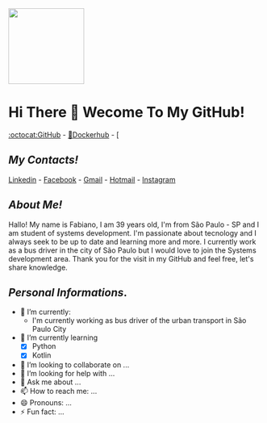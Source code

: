 <img src="https://user-images.githubusercontent.com/32577916/100186302-897bed00-2ec4-11eb-885f-3e7c32ac6d8b.jpg?w=512" height="150" width="150">

# Hi There 👋 Wecome To My GitHub!

[:octocat:GitHub](https://github.com/FabianoAlexandre) - [:whale:Dockerhub](https://hub.docker.com/u/fabianocbjj) - [

## **_My Contacts!_**
[Linkedin](https://www.linkedin.com/in/fabiano-alexandre-49b71b48/) - [Facebook](https://www.facebook.com/fabiano.alexandred) - [Gmail](fabiano.alexandred@gmail.com) - [Hotmail](fabiano_alexandred@hotmail.com) - [Instagram](@fabiano_cbjj)

## **_About Me!_**
Hallo! My name is Fabiano, I am 39 years old, I'm from São Paulo - SP and I am student of systems development. I'm passionate about tecnology and I always seek to be up to date and learning more and more. I currently work as a bus driver in the city of São Paulo but I would love to join the Systems development area. Thank you for the visit in my GitHub and feel free, let's share knowledge.

## **_Personal Informations_**.
- 🔭 I’m currently:
     - I'm currently working as bus driver of the urban transport in São Paulo City   
- 🌱 I’m currently learning
     - [x] Python
     - [x] Kotlin
- 👯 I’m looking to collaborate on ...
- 🤔 I’m looking for help with ...
- 💬 Ask me about ...
- 📫 How to reach me: ...
- 😄 Pronouns: ...
- ⚡ Fun fact: ...
<!--
**FabianoAlexandre/FabianoAlexandre** is a ✨ _special_ ✨ repository because its `README.md` (this file) appears on your GitHub profile.
